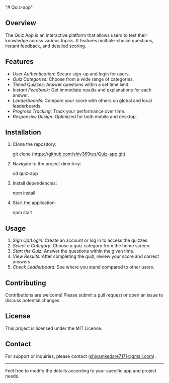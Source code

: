 "# Quiz-app" 

## Overview
The Quiz App is an interactive platform that allows users to test their knowledge across various topics. It features multiple-choice questions, instant feedback, and detailed scoring.

## Features
- *User Authentication:* Secure sign-up and login for users.
- *Quiz Categories:* Choose from a wide range of categories.
- *Timed Quizzes:* Answer questions within a set time limit.
- *Instant Feedback:* Get immediate results and explanations for each answer.
- *Leaderboards:* Compare your score with others on global and local leaderboards.
- *Progress Tracking:* Track your performance over time.
- *Responsive Design:* Optimized for both mobile and desktop.

## Installation
1. Clone the repository:
   
   git clone (https://github.com/shiv369tes/Quiz-app.git)
   
2. Navigate to the project directory:
   
   cd quiz-app
   
3. Install dependencies:
   
   npm install
   
4. Start the application:
   
   npm start
   

## Usage
1. *Sign Up/Login:* Create an account or log in to access the quizzes.
2. *Select a Category:* Choose a quiz category from the home screen.
3. *Start the Quiz:* Answer the questions within the given time.
4. *View Results:* After completing the quiz, review your score and correct answers.
5. *Check Leaderboard:* See where you stand compared to other users.

## Contributing
Contributions are welcome! Please submit a pull request or open an issue to discuss potential changes.

## License
This project is licensed under the MIT License.

## Contact
For support or inquiries, please contact (shivamkedare7171@gmail.com).

--- 

Feel free to modify the details according to your specific app and project needs.
